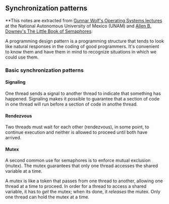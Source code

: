 ## Synchronization patterns

**This notes are extracted from [Gunnar Wolf's Operating Systems lectures](http://gwolf.sistop.org/laminas/06-primitivas-sincronizacion.pdf) at the National Autonomous University of Mexico (UNAM) and [Allen B. Downey's The Little Book of Semaphores](http://greenteapress.com/semaphores/LittleBookOfSemaphores.pdf). 

A programming design pattern is a programming structure that tends to look like natural responses in the coding of good programmers. It's convenient to know them and have them in mind to recognize situations in which we could use them. 

### Basic synchronization patterns

#### Signaling 

One thread sends a signal to another thread to indicate that something has happened. Signaling makes it possible to guarantee that a section of code in one thread will run before a section of code in anothe thread. 

#### Rendezvous 

Two threads must wait for each other (rendezvous), in some point, to continue execution and neither is allowed to proceed until both have arrived. 

#### Mutex 

A second common use for semaphores is to enforce mutual exclusion (mutex). The mutex guarantees that only one thread accesses the shared variable at a time. 

A mutex is like a token that passes from one thread to another, allowing one thread at a time to proceed. In order for a thread to access a shared variable, it has to *get* the mutex; when its done, it *releases* the mutex. Only one thread can hold the mutex at a time. 